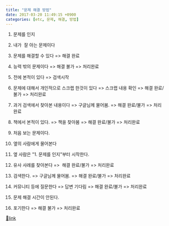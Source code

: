 ```yaml
---
title: "문제 해결 방법"
date: 2017-03-20 11:49:15 +0900
categories: [etc, 문제, 해결, 방법]
---
```


1. 문제를 인지
1. 내가  잘 아는 문제이다
1. 문제를 해결할 수 있다 => 해결 완료
2. 능력 밖의 문제이다 => 해결 불가 => 처리완료

3. 전에 본적이 있다 => 검색시작
1. 문제에 대해서 개인적으로 스크랩 한것이 있다 => 스크랩 내용 확인 => 해결 완료/불가 => 처리완료
2. 과거 검색에서 찾아본 내용이다 => 구글님께 물어봄. => 해결 완료/불가 => 처리완료
3. 책에서 본적이 있다. => 책을 찾아봄 => 해결 완료/불가 => 처리완료

5. 처음 보는 문제이다.
1. 옆의 사람에게 물어본다
1. 옆 사람은 "1. 문제를 인지"부터 시작한다.

3. 유사 사례를 찾아본다 =>  해결 완료/불가 => 처리완료
4. 검색한다. => 구글님께 물어봄. => 해결 완료/불가 => 처리완료
5. 커뮤니티 등에 질문한다 => 답변 기다림 => 해결 완료/불가 => 처리완료

7. 문제 해결 시간이 안된다. 
1. 포기한다 => 해결 불가 => 처리완료






[🔗link](http://www.mins01.com/mh/tech/read/1060)